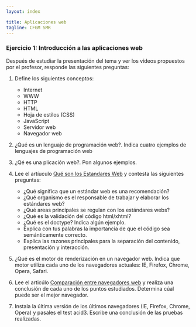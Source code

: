 ```yaml
---
layout: index

title: Aplicaciones web
tagline: CFGM SMR
---
```


### Ejercicio 1: Introducción a las aplicaciones web

Después de estudiar la presentación del tema y ver los vídeos propuestos por el profesor, responde las siguientes preguntas:

1. Define los siguientes conceptos:

	* Internet
	* WWW
	* HTTP
	* HTML
	* Hoja de estilos (CSS)
	* JavaScript
	* Servidor web
	* Navegador web

2. ¿Qué es un lenguaje de programación web?. Indica cuatro ejemplos de lenguajes de programación web

3. ¿Qé es una plicación web?. Pon algunos ejemplos.

4. Lee el artíuculo [Qué son los Estandares Web](http://alfonsocatron.com.ar/2007/07/19/que-son-los-estandares-web-una-explicacion-sintetica-de-lo-que-abarca-el-termino/) y contesta las siguientes preguntas:

	* ¿Qué significa que un estándar web es una recomendación?
	* ¿Qué organismo es el responsable de trabajar y elaborar los estándares web?
	* ¿Qué areas principales se regulan con los estándares webs?
	* ¿Qué es la validación del código html/xhtml?
	* ¿Qué es el doctype? Indica algún ejemplo.
	* Explica con tus palabras la importancia de que el código sea semánticamente correcto.
	* Explica las razones principales para la separación del contenido, presentación y interacción.


5. ¿Qué es el motor de renderización en un navegador web. Indica que motor utiliza cada uno de los navegadores actuales: IE, Firefox, Chrome, Opera, Safari.

6. Lee el articúlo [Comparación entre navegadores web](http://www.genbeta.com/comparativa/comparamos-velocidad-rendimiento-y-mas-de-internet-explorer-chrome-firefox-y-opera) y realiza una conclusión de cada uno de los puntos estudiados. Determina cúal puede ser el mejor navegador.


7. Instala la última versión de los últimos navegadores (IE, Firefox, Chrome, Opera) y pasales el test acid3. Escribe una conclusión de las pruebas realizadas.